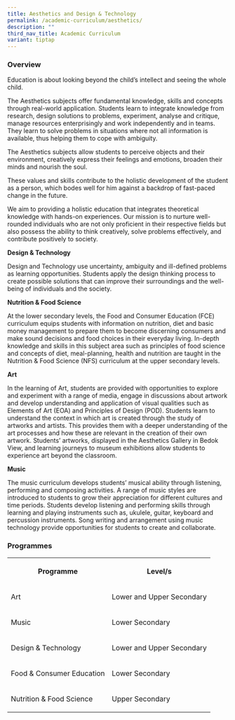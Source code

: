 ```yaml
---
title: Aesthetics and Design & Technology
permalink: /academic-curriculum/aesthetics/
description: ""
third_nav_title: Academic Curriculum
variant: tiptap
---
```

<h3>Overview</h3>
<p>Education is about looking beyond the child’s intellect and seeing the
whole child.</p>
<p>The Aesthetics subjects offer fundamental knowledge, skills and concepts
through real-world application. Students learn to integrate knowledge from
research, design solutions to problems, experiment, analyse and critique,
manage resources enterprisingly and work independently and in teams. They
learn to solve problems in situations where not all information is available,
thus helping them to cope with ambiguity.</p>
<p>The Aesthetics subjects allow students to perceive objects and their environment,
creatively express their feelings and emotions, broaden their minds and
nourish the soul.</p>
<p>These values and skills contribute to the holistic development of the
student as a person, which bodes well for him against a backdrop of fast-paced
change in the future.</p>
<p>We aim to providing a holistic education that integrates theoretical knowledge
with hands-on experiences. Our mission is to nurture well-rounded individuals
who are not only proficient in their respective fields but also possess
the ability to think creatively, solve problems effectively, and contribute
positively to society.</p>
<p><strong>Design &amp; Technology</strong>
</p>
<p>Design and Technology use uncertainty, ambiguity and ill-defined problems
as learning opportunities. Students apply the design thinking process to
create possible solutions that can improve their surroundings and the well-being
of individuals and the society.</p>
<p><strong>Nutrition &amp; Food Science</strong>
</p>
<p>At the lower secondary levels, the Food and Consumer Education (FCE) curriculum
equips students with information on nutrition, diet and basic money management
to prepare them to become discerning consumers and make sound decisions
and food choices in their everyday living. In-depth knowledge and skills
in this subject area such as principles of food science and concepts of
diet, meal-planning, health and nutrition are taught in the Nutrition &amp;
Food Science (NFS) curriculum at the upper secondary levels.</p>
<p><strong>Art</strong>
</p>
<p>In the learning of Art, students are provided with opportunities to explore
and experiment with a range of media, engage in discussions about artwork
and develop understanding and application of visual qualities such as Elements
of Art (EOA) and Principles of Design (POD). Students learn to understand
the context in which art is created through the study of artworks and artists.
This provides them with a deeper understanding of the art processes and
how these are relevant in the creation of their own artwork. Students’
artworks, displayed in the Aesthetics Gallery in Bedok View, and learning
journeys to museum exhibitions allow students to experience art beyond
the classroom.</p>
<p><strong>Music</strong>
</p>
<p>The music curriculum develops students’ musical ability through listening,
performing and composing activities. A range of music styles are introduced
to students to grow their appreciation for different cultures and time
periods. Students develop listening and performing skills through learning
and playing instruments such as, ukulele, guitar, keyboard and percussion
instruments. Song writing and arrangement using music technology provide
opportunities for students to create and collaborate.</p>
<h3>Programmes</h3>
<table style="minWidth: 50px">
<colgroup>
<col>
<col>
</colgroup>
<tbody>
<tr>
<th rowspan="1" colspan="1">
<p>Programme</p>
</th>
<th rowspan="1" colspan="1">
<p>Level/s</p>
</th>
</tr>
<tr>
<td rowspan="1" colspan="1">
<p>Art</p>
</td>
<td rowspan="1" colspan="1">
<p>Lower and Upper Secondary</p>
</td>
</tr>
<tr>
<td rowspan="1" colspan="1">
<p>Music</p>
</td>
<td rowspan="1" colspan="1">
<p>Lower Secondary</p>
</td>
</tr>
<tr>
<td rowspan="1" colspan="1">
<p>Design &amp; Technology
<br>
</p>
</td>
<td rowspan="1" colspan="1">
<p>Lower and Upper Secondary
<br>
</p>
</td>
</tr>
<tr>
<td rowspan="1" colspan="1">
<p>Food &amp; Consumer Education
<br>
</p>
</td>
<td rowspan="1" colspan="1">
<p>Lower Secondary
<br>
</p>
</td>
</tr>
<tr>
<td rowspan="1" colspan="1">
<p>Nutrition &amp; Food Science
<br>
</p>
</td>
<td rowspan="1" colspan="1">
<p>Upper Secondary</p>
</td>
</tr>
</tbody>
</table>
<p></p>